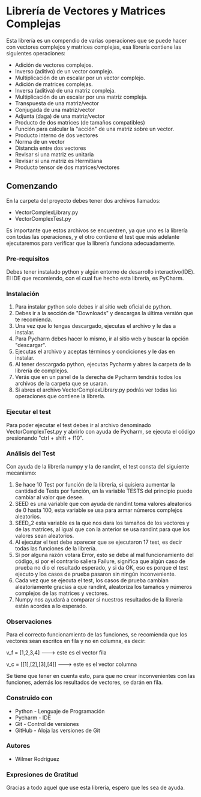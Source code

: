 # Librería de Vectores y Matrices Complejas
Esta librería es un compendio de varias operaciones que se puede hacer con vectores complejos y matrices complejas, 
esa librería contiene las siguientes operaciones:
- Adición de vectores complejos.
- Inverso (aditivo) de un vector complejo.
- Multiplicación de un escalar por un vector complejo.
- Adición de matrices complejas.
- Inversa (aditiva) de una matriz compleja.
- Multiplicación de un escalar por una matriz compleja.
- Transpuesta de una matriz/vector
- Conjugada de una matriz/vector
- Adjunta (daga) de una matriz/vector
- Producto de dos matrices (de tamaños compatibles)
- Función para calcular la "acción" de una matriz sobre un vector.
- Producto interno de dos vectores
- Norma de un vector
- Distancia entre dos vectores
- Revisar si una matriz es unitaria
- Revisar si una matriz es Hermitiana
- Producto tensor de dos matrices/vectores
## Comenzando 
En la carpeta del proyecto debes tener dos archivos llamados:
* VectorComplexLibrary.py
* VectorComplexTest.py

Es importante que estos archivos se encuentren, ya que uno es la librería con todas las operaciones, y el otro contiene el test que más adelante ejecutaremos
para verificar que la librería funciona adecuadamente.
### Pre-requisitos
Debes tener instalado python y algún entorno de desarrollo interactivo(IDE). El IDE que recomiendo, con el cual fue hecho esta librería, es PyCharm.
### Instalación
1. Para instalar python solo debes ir al sitio web oficial de python.
2. Debes ir a la sección de "Downloads" y descargas la última versión que te recomienda. 
3. Una vez que lo tengas descargado, ejecutas el archivo y le das a instalar.
4. Para Pycharm debes hacer lo mismo, ir al sitio web y buscar la opción "descargar".
5. Ejecutas el archivo y aceptas términos y condiciones y le das en instalar.
6. Al tener descargado python, ejecutas Pycharm y abres la carpeta de la librería de complejos.
7. Verás que en un panel de la derecha de Pycharm tendrás todos los archivos de la carpeta que se usaran.
8. Si abres el archivo VectorComplexLibrary.py podrás ver todas las operaciones que contiene la librería.
### Ejecutar el test
Para poder ejecutar el test debes ir al archivo denominado VectorComplexTest.py y abrirlo con ayuda de Pycharm, se ejecuta el código presionando "ctrl + shift + f10".
### Análisis del Test
Con ayuda de la librería numpy y la de randint, el test consta del siguiente mecanismo:
1. Se hace 10 Test por función de la librería, si quisiera aumentar la cantidad de Tests por función, en la variable TESTS del principio puede cambiar al valor que desee.
2. SEED es una variable que con ayuda de randint toma valores aleatorios de 0 hasta 100, esta variable se usa para armar números complejos aleatorios.
3. SEED_2 esta variable es la que nos dara los tamaños de los vectores y de las matrices, al igual que con la anterior se usa randint para que los valores sean aleatorios.
4. Al ejecutar el test debe aparecer que se ejecutaron 17 test, es decir todas las funciones de la librería.
5. Si por alguna razón votara Error, esto se debe al mal funcionamiento del código, si por el contrario saliera Failure, significa que algún caso de prueba no dio el resultado esperado,
y si da OK, eso es porque el test ejecuto y los casos de prueba pasaron sin ningún inconveniente.
6. Cada vez que se ejecuta el test, los casos de prueba cambian aleatoriamente gracias a que randint, aleatoriza los tamaños y números complejos de las matrices y vectores.
7. Numpy nos ayudará a comparar si nuestros resultados de la librería están acordes a lo esperado.
### Observaciones
Para el correcto funcionamiento de las funciones, se recomienda que los vectores sean escritos en fila y no en columna, es decir:

v_f = [1,2,3,4]         ---> este es el vector fila

v_c = [[1],[2],[3],[4]] ---> este es el vector columna

Se tiene que tener en cuenta esto, para que no crear inconvenientes con las funciones, además los resultados de vectores, se darán en fila.
### Construido con
* Python - Lenguaje de Programación
* Pycharm - IDE
* Git - Control de versiones
* GitHub - Aloja las versiones de Git
### Autores
* Wilmer Rodríguez
### Expresiones de Gratitud
Gracias a todo aquel que use esta librería, espero que les sea de ayuda.
